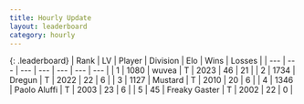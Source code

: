 ```yaml
---
title: Hourly Update
layout: leaderboard
category: hourly
---
```


{: .leaderboard}
| Rank | LV | Player | Division | Elo | Wins | Losses |
| --- | --- | --- | --- | --- | --- | --- |
| <span data-change="0">1</span> | 1080 | <span title="ID: 740957">wuvea</span> | T | <span data-change="0">2023</span> | <span data-change="0">46</span> | <span data-change="0">21</span> |
| <span data-change="0">2</span> | 1734 | <span title="ID: 337810">Dregun</span> | T | <span data-change="0">2022</span> | <span data-change="0">22</span> | <span data-change="0">6</span> |
| <span data-change="0">3</span> | 1127 | <span title="ID: 611082">Mustard</span> | T | <span data-change="0">2010</span> | <span data-change="0">20</span> | <span data-change="0">6</span> |
| <span data-change="0">4</span> | 1346 | <span title="ID: 512212">Paolo Aluffi</span> | T | <span data-change="0">2003</span> | <span data-change="0">23</span> | <span data-change="0">6</span> |
| <span data-change="0">5</span> | 45 | <span title="ID: 741707">Freaky Gaster</span> | T | <span data-change="0">2002</span> | <span data-change="0">22</span> | <span data-change="0">0</span> |